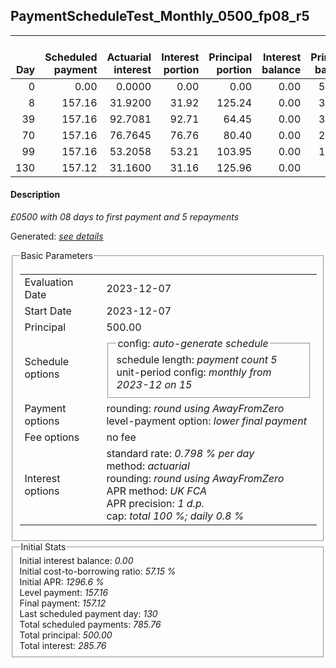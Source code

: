 <h2>PaymentScheduleTest_Monthly_0500_fp08_r5</h2>
<table>
    <thead style="vertical-align: bottom;">
        <th style="text-align: right;">Day</th>
        <th style="text-align: right;">Scheduled payment</th>
        <th style="text-align: right;">Actuarial interest</th>
        <th style="text-align: right;">Interest portion</th>
        <th style="text-align: right;">Principal portion</th>
        <th style="text-align: right;">Interest balance</th>
        <th style="text-align: right;">Principal balance</th>
        <th style="text-align: right;">Total actuarial interest</th>
        <th style="text-align: right;">Total interest</th>
        <th style="text-align: right;">Total principal</th>
    </thead>
    <tr style="text-align: right;">
        <td class="ci00">0</td>
        <td class="ci01" style="white-space: nowrap;">0.00</td>
        <td class="ci02">0.0000</td>
        <td class="ci03">0.00</td>
        <td class="ci04">0.00</td>
        <td class="ci05">0.00</td>
        <td class="ci06">500.00</td>
        <td class="ci07">0.0000</td>
        <td class="ci08">0.00</td>
        <td class="ci09">0.00</td>
    </tr>
    <tr style="text-align: right;">
        <td class="ci00">8</td>
        <td class="ci01" style="white-space: nowrap;">157.16</td>
        <td class="ci02">31.9200</td>
        <td class="ci03">31.92</td>
        <td class="ci04">125.24</td>
        <td class="ci05">0.00</td>
        <td class="ci06">374.76</td>
        <td class="ci07">31.9200</td>
        <td class="ci08">31.92</td>
        <td class="ci09">125.24</td>
    </tr>
    <tr style="text-align: right;">
        <td class="ci00">39</td>
        <td class="ci01" style="white-space: nowrap;">157.16</td>
        <td class="ci02">92.7081</td>
        <td class="ci03">92.71</td>
        <td class="ci04">64.45</td>
        <td class="ci05">0.00</td>
        <td class="ci06">310.31</td>
        <td class="ci07">124.6281</td>
        <td class="ci08">124.63</td>
        <td class="ci09">189.69</td>
    </tr>
    <tr style="text-align: right;">
        <td class="ci00">70</td>
        <td class="ci01" style="white-space: nowrap;">157.16</td>
        <td class="ci02">76.7645</td>
        <td class="ci03">76.76</td>
        <td class="ci04">80.40</td>
        <td class="ci05">0.00</td>
        <td class="ci06">229.91</td>
        <td class="ci07">201.3926</td>
        <td class="ci08">201.39</td>
        <td class="ci09">270.09</td>
    </tr>
    <tr style="text-align: right;">
        <td class="ci00">99</td>
        <td class="ci01" style="white-space: nowrap;">157.16</td>
        <td class="ci02">53.2058</td>
        <td class="ci03">53.21</td>
        <td class="ci04">103.95</td>
        <td class="ci05">0.00</td>
        <td class="ci06">125.96</td>
        <td class="ci07">254.5984</td>
        <td class="ci08">254.60</td>
        <td class="ci09">374.04</td>
    </tr>
    <tr style="text-align: right;">
        <td class="ci00">130</td>
        <td class="ci01" style="white-space: nowrap;">157.12</td>
        <td class="ci02">31.1600</td>
        <td class="ci03">31.16</td>
        <td class="ci04">125.96</td>
        <td class="ci05">0.00</td>
        <td class="ci06">0.00</td>
        <td class="ci07">285.7584</td>
        <td class="ci08">285.76</td>
        <td class="ci09">500.00</td>
    </tr>
</table>
<h4>Description</h4>
<p><i>£0500 with 08 days to first payment and 5 repayments</i></p>
<p>Generated: <i><a href="../GeneratedDate.html">see details</a></i></p>
<fieldset><legend>Basic Parameters</legend>
<table>
    <tr>
        <td>Evaluation Date</td>
        <td>2023-12-07</td>
    </tr>
    <tr>
        <td>Start Date</td>
        <td>2023-12-07</td>
    </tr>
    <tr>
        <td>Principal</td>
        <td>500.00</td>
    </tr>
    <tr>
        <td>Schedule options</td>
        <td>
            <fieldset>
                <legend>config: <i>auto-generate schedule</i></legend>
                <div>schedule length: <i><i>payment count</i> 5</i></div>
                <div>unit-period config: <i>monthly from 2023-12 on 15</i></div>
            </fieldset>
        </td>
    </tr>
    <tr>
        <td>Payment options</td>
        <td>
            <div>
                <div>rounding: <i>round using AwayFromZero</i></div>
                <div>level-payment option: <i>lower&nbsp;final&nbsp;payment</i></div>
            </div>
        </td>
    </tr>
    <tr>
        <td>Fee options</td>
        <td>no fee
        </td>
    </tr>
    <tr>
        <td>Interest options</td>
        <td>
            <div>
                <div>standard rate: <i>0.798 % per day</i></div>
                <div>method: <i>actuarial</i></div>
                <div>rounding: <i>round using AwayFromZero</i></div>
                <div>APR method: <i>UK FCA</i></div>
                <div>APR precision: <i>1 d.p.</i></div>
                <div>cap: <i>total 100 %; daily 0.8 %</div>
            </div>
        </td>
    </tr>
</table></fieldset>
<fieldset><legend>Initial Stats</legend>
<div>
    <div>Initial interest balance: <i>0.00</i></div>
    <div>Initial cost-to-borrowing ratio: <i>57.15 %</i></div>
    <div>Initial APR: <i>1296.6 %</i></div>
    <div>Level payment: <i>157.16</i></div>
    <div>Final payment: <i>157.12</i></div>
    <div>Last scheduled payment day: <i>130</i></div>
    <div>Total scheduled payments: <i>785.76</i></div>
    <div>Total principal: <i>500.00</i></div>
    <div>Total interest: <i>285.76</i></div>
</div></fieldset>
